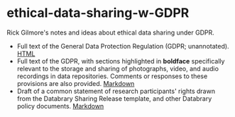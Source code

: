 # ethical-data-sharing-w-GDPR

Rick Gilmore's notes and ideas about ethical data sharing under GDPR.

- Full text of the General Data Protection Regulation (GDPR; unannotated). [HTML](https://gilmore-lab.github.io/ethical-data-sharing-w-GDPR/gdpr-full.html)
- Full text of the GDPR, with sections highlighted in **boldface** specifically relevant to the storage and sharing of photographs, video, and audio recordings in data repositories. Comments or responses to these provisions are also provided. [Markdown](sharing-recordings.md)
- Draft of a common statement of research participants' rights drawn from the Databrary Sharing Release template, and other Databrary policy documents. [Markdown](participant-rights.md)
